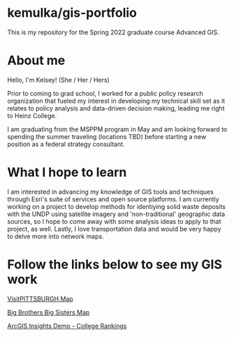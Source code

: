# kemulka/gis-portfolio
This is my repository for the Spring 2022 graduate course Advanced GIS.


# About me
Hello, I'm Kelsey!
(She / Her / Hers)

Prior to coming to grad school, I worked for a public policy research organization that fueled my interest in developing my technical skill set as it relates to policy analysis and data-driven decision making, leading me right to Heinz College.

I am graduating from the MSPPM program in May and am looking forward to spending the summer traveling (locations TBD) before starting a new position as a federal strategy consultant.

# What I hope to learn
I am interested in advancing my knowledge of GIS tools and techniques through Esri's suite of services and open source platforms. I am currently working on a project to develop methods for identiying solid waste deposits with the UNDP using satellite imagery and 'non-traditional' geographic data sources, so I hope to come away with some analysis ideas to apply to that project, as well.  Lastly, I love transportation data and would be very happy to delve more into network maps. 


# Follow the links below to see my GIS work

[VisitPITTSBURGH Map](/visitpghmap.md)

[Big Brothers Big Sisters Map](/bbbsmap.md)

[ArcGIS Insights Demo - College Rankings](/Insights_collegerank.md)
